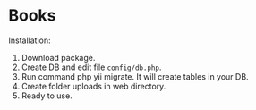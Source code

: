 # Books

Installation:
1. Download package.
2. Create DB and edit file `config/db.php`.
3. Run command php yii migrate. It will create tables in your DB.
4. Create folder uploads in web directory.
5. Ready to use.
